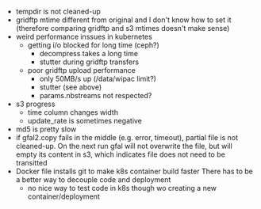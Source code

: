 - tempdir is not cleaned-up
- gridftp mtime different from original and I don't know how to set it
    (therefore comparing gridftp and s3 mtimes doesn't make sense)
- weird performance inssues in kubernetes
    - getting i/o blocked for long time (ceph?)
        - decompress takes a long time
        - stutter during gridftp transfers
    - poor gridftp upload performance
        - only 50MB/s up (/data/wipac limit?)
        - stutter (see above)
        - params.nbstreams not respected?
- s3 progress
    - time column changes width
    - update_rate is sometimes negative
- md5 is pretty slow
- if gfal2.copy fails in the middle (e.g. error, timeout),
    partial file is not cleaned-up. On the next run gfal will
    not overwrite the file, but will empty its content in s3,
    which indicates file does not need to be transitted
- Docker file installs git to make k8s container build faster
    There has to be a better way to decouple code and deployment
    - no nice way to test code in k8s though wo creating a
        new container/deployment
